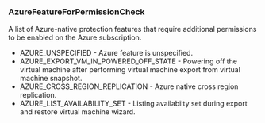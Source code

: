 ### AzureFeatureForPermissionCheck
A list of Azure-native protection features that require additional permissions to be enabled on the Azure subscription.

- AZURE_UNSPECIFIED - Azure feature is unspecified.
- AZURE_EXPORT_VM_IN_POWERED_OFF_STATE - Powering off the virtual machine after performing virtual machine export from virtual machine snapshot.
- AZURE_CROSS_REGION_REPLICATION - Azure native cross region replication.
- AZURE_LIST_AVAILABILITY_SET - Listing availabilty set during export and restore virtual machine wizard.
